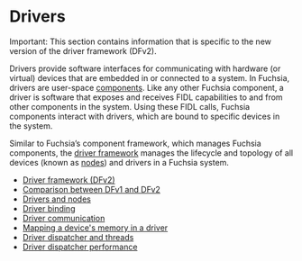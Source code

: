# Drivers

Important: This section contains information that is specific to the new
version of the driver framework (DFv2).

Drivers provide software interfaces for communicating with hardware (or virtual)
devices that are embedded in or connected to a system. In Fuchsia, drivers are
user-space [components][components]. Like any other Fuchsia component, a driver
is software that exposes and receives FIDL capabilities to and from other
components in the system. Using these FIDL calls, Fuchsia components interact
with drivers, which are bound to specific devices in the system.

Similar to Fuchsia’s component framework, which manages Fuchsia components, the
[driver framework][driver-framework] manages the lifecycle and topology of
all devices (known as [nodes][nodes]) and drivers in a Fuchsia system.

*  [Driver framework (DFv2)][driver-framework]
*  [Comparison between DFv1 and DFv2][dfv1-and-dfv2]
*  [Drivers and nodes][nodes]
*  [Driver binding][driver-binding]
*  [Driver communication][driver-communication]
*  [Mapping a device's memory in a driver][mapping-memory]
*  [Driver dispatcher and threads][driver-dispatcher]
*  [Driver dispatcher performance][driver-dispatcher-performance]

<!-- Reference links -->

[components]: /docs/concepts/components/v2/README.md
[driver-framework]: driver_framework.md
[dfv1-and-dfv2]: comparison_between_dfv1_and_dfv2.md
[nodes]: drivers_and_nodes.md
[driver-binding]: driver_binding.md
[driver-communication]: driver_communication.md
[mapping-memory]: mapping-a-devices-memory-in-a-driver.md
[driver-dispatcher]: driver-dispatcher-and-threads.md
[driver-dispatcher-performance]: driver-dispatcher-performance.md

